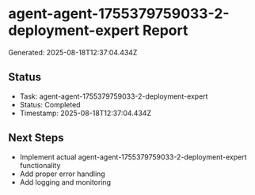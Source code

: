 # agent-agent-1755379759033-2-deployment-expert Report

Generated: 2025-08-18T12:37:04.434Z

## Status
- Task: agent-agent-1755379759033-2-deployment-expert
- Status: Completed
- Timestamp: 2025-08-18T12:37:04.434Z

## Next Steps
- Implement actual agent-agent-1755379759033-2-deployment-expert functionality
- Add proper error handling
- Add logging and monitoring
